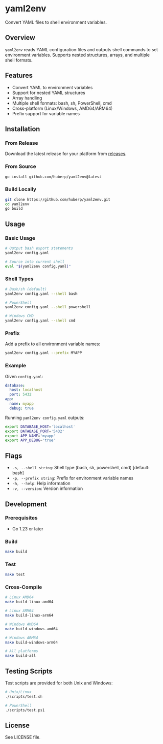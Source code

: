 # yaml2env

Convert YAML files to shell environment variables.

## Overview

`yaml2env` reads YAML configuration files and outputs shell commands to set environment variables. Supports nested structures, arrays, and multiple shell formats.

## Features

- Convert YAML to environment variables
- Support for nested YAML structures
- Array handling
- Multiple shell formats: bash, sh, PowerShell, cmd
- Cross-platform (Linux/Windows, AMD64/ARM64)
- Prefix support for variable names

## Installation

### From Release

Download the latest release for your platform from [releases](https://github.com/huberp/yaml2env/releases).

### From Source

```bash
go install github.com/huberp/yaml2env@latest
```

### Build Locally

```bash
git clone https://github.com/huberp/yaml2env.git
cd yaml2env
go build
```

## Usage

### Basic Usage

```bash
# Output bash export statements
yaml2env config.yaml

# Source into current shell
eval "$(yaml2env config.yaml)"
```

### Shell Types

```bash
# Bash/sh (default)
yaml2env config.yaml --shell bash

# PowerShell
yaml2env config.yaml --shell powershell

# Windows CMD
yaml2env config.yaml --shell cmd
```

### Prefix

Add a prefix to all environment variable names:

```bash
yaml2env config.yaml --prefix MYAPP
```

### Example

Given `config.yaml`:

```yaml
database:
  host: localhost
  port: 5432
app:
  name: myapp
  debug: true
```

Running `yaml2env config.yaml` outputs:

```bash
export DATABASE_HOST='localhost'
export DATABASE_PORT='5432'
export APP_NAME='myapp'
export APP_DEBUG='true'
```

## Flags

- `-s, --shell string`: Shell type (bash, sh, powershell, cmd) [default: bash]
- `-p, --prefix string`: Prefix for environment variable names
- `-h, --help`: Help information
- `-v, --version`: Version information

## Development

### Prerequisites

- Go 1.23 or later

### Build

```bash
make build
```

### Test

```bash
make test
```

### Cross-Compile

```bash
# Linux AMD64
make build-linux-amd64

# Linux ARM64
make build-linux-arm64

# Windows AMD64
make build-windows-amd64

# Windows ARM64
make build-windows-arm64

# All platforms
make build-all
```

## Testing Scripts

Test scripts are provided for both Unix and Windows:

```bash
# Unix/Linux
./scripts/test.sh

# PowerShell
./scripts/test.ps1
```

## License

See LICENSE file.
